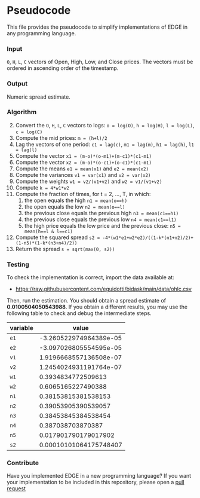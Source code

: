 # Pseudocode

This file provides the pseudocode to simplify implementations of EDGE in any programming language. 

### Input

`O`, `H`, `L`, `C` vectors of Open, High, Low, and Close prices. The vectors must be ordered in ascending order of the timestamp.

### Output

Numeric spread estimate.

### Algorithm

2. Convert the `O`, `H`, `L`, `C` vectors to logs: `o = log(O)`, `h = log(H)`,  `l = log(L)`, `c = log(C)`
3. Compute the mid prices: `m = (h+l)/2`
4. Lag the vectors of one period: `c1 = lag(c)`, `m1 = lag(m)`, `h1 = lag(h)`, `l1 = lag(l)`
5. Compute the vector `x1 = (m-o)*(o-m1)+(m-c1)*(c1-m1)`
6. Compute the vector `x2 = (m-o)*(o-c1)+(o-c1)*(c1-m1)`
7. Compute the means `e1 = mean(x1)` and `e2 = mean(x2)`
8. Compute the variances `v1 = var(x1)` and `v2 = var(x2)`
9. Compute the weights `w1 = v2/(v1+v2)` and `w2 = v1/(v1+v2)`
9. Compute `k = 4*w1*w2`
10. Compute the fraction of times, for t = 2, ..., T, in which:
    1. the open equals the high `n1 = mean(o==h)`
    2. the open equals the low `n2 = mean(o==l)`
    3. the previous close equals the previous high `n3 = mean(c1==h1)`
    4. the previous close equals the previous low `n4 = mean(c1==l1)`
    5. the high price equals the low price and the previous close: `n5 = mean(h==l & l==c1)`
11. Compute the squared spread `s2 = -4*(w1*e1+w2*e2)/((1-k*(n1+n2)/2)+(1-n5)*(1-k*(n3+n4)/2))`
12. Return the spread `s = sqrt(max(0, s2))`

### Testing

To check the implementation is correct, import the data available at:

- https://raw.githubusercontent.com/eguidotti/bidask/main/data/ohlc.csv

Then, run the estimation. You should obtain a spread estimate of **0.0100504050543988**. If you obtain a different results, you may use the following table to check and debug the intermediate steps.

| variable | value                  |
| -------- | ---------------------- |
| `e1`     | -3.260522974964389e-05 |
| `e2`     | -3.097026805554595e-05 |
| `v1`     | 1.9196668557136508e-07 |
| `v2`     | 1.2454024931191764e-07 |
| `w1`     | 0.3934834772509613     |
| `w2`     | 0.6065165227490388     |
| `n1`     | 0.38153815381538153    |
| `n2`     | 0.39053905390539057    |
| `n3`     | 0.38453845384538454    |
| `n4`     | 0.387038703870387      |
| `n5`     | 0.017901790179017902   |
| `s2`     | 0.00010101064175748407 |

### Contribute

Have you implemented EDGE in a new programming language? If you want your implementation to be included in this repository, please open a [pull request](https://github.com/eguidotti/bidask/pulls) 